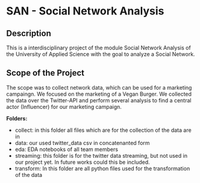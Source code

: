 # SAN - Social Network Analysis

## Description
This is a interdisciplinary project of the module Social Network Analysis of the University of Applied Science with the goal to analyze a Social Network.

## Scope of the Project
The scope was to collect network data, which can be used for a marketing campaingn. We focused on the marketing of a Vegan Burger.
We collected the data over the Twitter-API and perform several analysis to find a central actor (Influencer) for our marketing campaign.

**Folders:**
- collect: in this folder all files which are for the collection of the data are in 
- data: our used twitter_data csv in concatenanted form
- eda: EDA notebooks of all team members
- streaming: this folder is for the twitter data streaming, but not used in our project yet. In future works could this be included.
- transform: In this folder are all python files used for the transformation of the data



